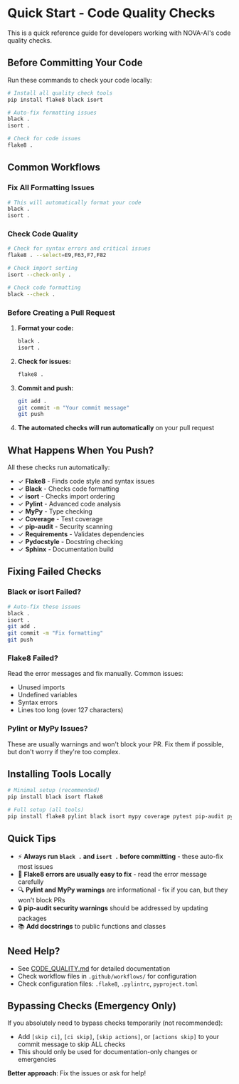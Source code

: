 # Quick Start - Code Quality Checks

This is a quick reference guide for developers working with NOVA-AI's code quality checks.

## Before Committing Your Code

Run these commands to check your code locally:

```bash
# Install all quality check tools
pip install flake8 black isort

# Auto-fix formatting issues
black .
isort .

# Check for code issues
flake8 .
```

## Common Workflows

### Fix All Formatting Issues
```bash
# This will automatically format your code
black .
isort .
```

### Check Code Quality
```bash
# Check for syntax errors and critical issues
flake8 . --select=E9,F63,F7,F82

# Check import sorting
isort --check-only .

# Check code formatting
black --check .
```

### Before Creating a Pull Request

1. **Format your code:**
   ```bash
   black .
   isort .
   ```

2. **Check for issues:**
   ```bash
   flake8 .
   ```

3. **Commit and push:**
   ```bash
   git add .
   git commit -m "Your commit message"
   git push
   ```

4. **The automated checks will run automatically** on your pull request

## What Happens When You Push?

All these checks run automatically:
- ✓ **Flake8** - Finds code style and syntax issues
- ✓ **Black** - Checks code formatting
- ✓ **isort** - Checks import ordering
- ✓ **Pylint** - Advanced code analysis
- ✓ **MyPy** - Type checking
- ✓ **Coverage** - Test coverage
- ✓ **pip-audit** - Security scanning
- ✓ **Requirements** - Validates dependencies
- ✓ **Pydocstyle** - Docstring checking
- ✓ **Sphinx** - Documentation build

## Fixing Failed Checks

### Black or isort Failed?
```bash
# Auto-fix these issues
black .
isort .
git add .
git commit -m "Fix formatting"
git push
```

### Flake8 Failed?
Read the error messages and fix manually. Common issues:
- Unused imports
- Undefined variables
- Syntax errors
- Lines too long (over 127 characters)

### Pylint or MyPy Issues?
These are usually warnings and won't block your PR. Fix them if possible, but don't worry if they're too complex.

## Installing Tools Locally

```bash
# Minimal setup (recommended)
pip install black isort flake8

# Full setup (all tools)
pip install flake8 pylint black isort mypy coverage pytest pip-audit pydocstyle sphinx
```

## Quick Tips

- ⚡ **Always run `black .` and `isort .` before committing** - these auto-fix most issues
- 📝 **Flake8 errors are usually easy to fix** - read the error message carefully
- 🔍 **Pylint and MyPy warnings** are informational - fix if you can, but they won't block PRs
- 🔒 **pip-audit security warnings** should be addressed by updating packages
- 📚 **Add docstrings** to public functions and classes

## Need Help?

- See [CODE_QUALITY.md](CODE_QUALITY.md) for detailed documentation
- Check workflow files in `.github/workflows/` for configuration
- Check configuration files: `.flake8`, `.pylintrc`, `pyproject.toml`

## Bypassing Checks (Emergency Only)

If you absolutely need to bypass checks temporarily (not recommended):
- Add `[skip ci]`, `[ci skip]`, `[skip actions]`, or `[actions skip]` to your commit message to skip ALL checks
- This should only be used for documentation-only changes or emergencies

**Better approach**: Fix the issues or ask for help!
